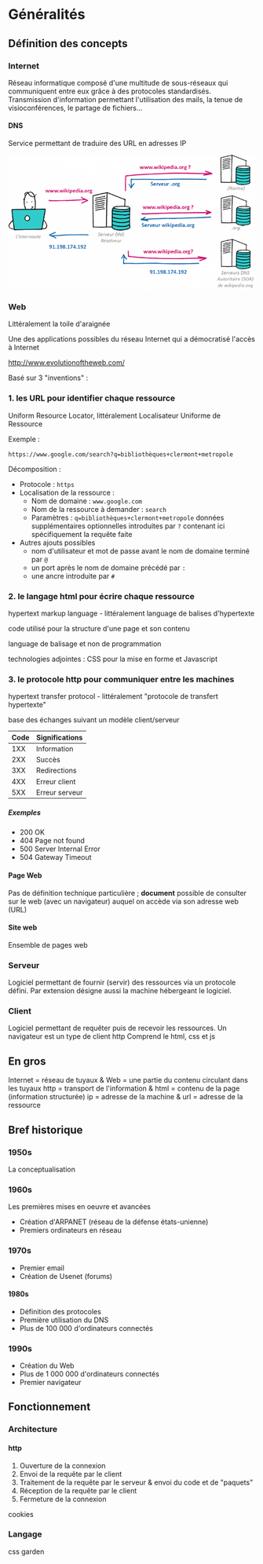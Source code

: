 # Généralités

## Définition des concepts

### Internet

Réseau informatique composé d'une multitude de sous-réseaux qui communiquent entre eux grâce à des protocoles standardisés. 
Transmission d'information permettant l'utilisation des mails, la tenue de visioconférences, le partage de fichiers...

#### DNS

Service permettant de traduire des URL en adresses IP

![dns](dns.png)

### Web

Littéralement la toile d'araignée

Une des applications possibles du réseau Internet qui a démocratisé l'accès à Internet

http://www.evolutionoftheweb.com/

Basé sur 3 "inventions" :

### 1. les URL pour identifier chaque ressource

Uniform Resource Locator, littéralement Localisateur Uniforme de Ressource

Exemple :

```
https://www.google.com/search?q=bibliothèques+clermont+metropole
```

Décomposition :

* Protocole : `https`
* Localisation de la ressource : 
  * Nom de domaine : `www.google.com`
  * Nom de la ressource à demander : `search`
  * Paramètres : `q=bibliothèques+clermont+metropole` données supplémentaires optionnelles introduites par `?` contenant ici spécifiquement la requête faite
* Autres ajouts possibles
  * nom d'utilisateur et mot de passe avant le nom de domaine terminé par `@`
  * un port après le nom de domaine précédé par `:`
  * une ancre introduite par `#`

### 2. le langage html pour écrire chaque ressource

hypertext markup language - littéralement language de balises d'hypertexte

code utilisé pour la structure d'une page et son contenu

language de balisage et non de programmation

technologies adjointes : CSS pour la mise en forme et Javascript

### 3. le protocole http pour communiquer entre les machines

hypertext transfer protocol - littéralement "protocole de transfert hypertexte"

base des échanges suivant un modèle client/serveur

|Code|Significations|
|-|-|
|1XX|Information|
|2XX|Succès|
|3XX|Redirections|
|4XX|Erreur client|
|5XX|Erreur serveur|

##### Exemples

* 200 OK
* 404 Page not found
* 500 Server Internal Error
* 504 Gateway Timeout


#### Page Web

Pas de définition technique particulière ; **document** possible de consulter sur le web (avec un navigateur) auquel on accède via son adresse web (URL)

#### Site web

Ensemble de pages web 

### Serveur 

Logiciel permettant de fournir (servir) des ressources via un protocole défini.
Par extension désigne aussi la machine hébergeant le logiciel.

### Client 

Logiciel permettant de requêter puis de recevoir les ressources.
Un navigateur est un type de client http
Comprend le html, css et js

## En gros

Internet = réseau de tuyaux & Web = une partie du contenu circulant dans les tuyaux
http = transport de l'information & html = contenu de la page (information structurée)
ip = adresse de la machine & url = adresse de la ressource

## Bref historique

### 1950s

La conceptualisation

### 1960s 

Les premières mises en oeuvre et avancées 
* Création d'ARPANET (réseau de la défense états-unienne)
* Premiers ordinateurs en réseau 

### 1970s

* Premier email
* Création de Usenet (forums)

#### 1980s

* Définition des protocoles 
* Première utilisation du DNS
* Plus de 100 000 d'ordinateurs connectés

### 1990s 

* Création du Web
* Plus de 1 000 000 d'ordinateurs connectés
* Premier navigateur

## Fonctionnement

### Architecture

#### http

1. Ouverture de la connexion
2. Envoi de la requête par le client
3. Traitement de la requête par le serveur & envoi du code et de "paquets"
4. Réception de la requête par le client
5. Fermeture de la connexion

cookies

### Langage

css garden
